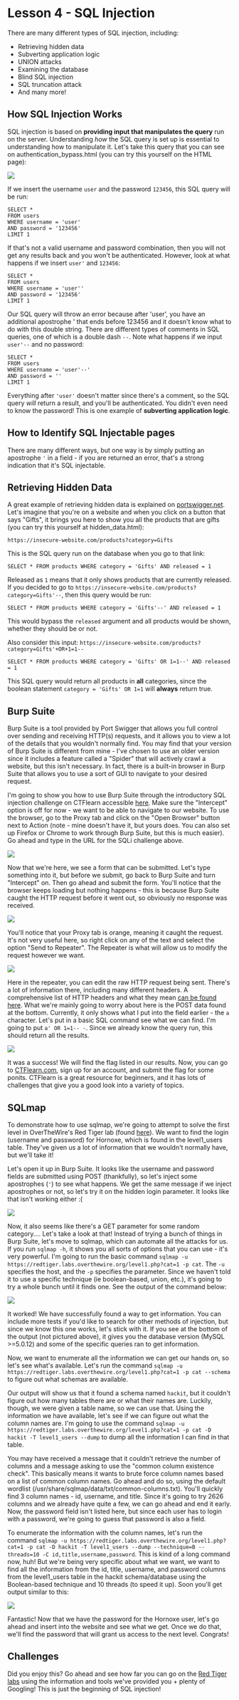 # Lesson 4 - SQL Injection
There are many different types of SQL injection, including:

* Retrieving hidden data
* Subverting application logic
* UNION attacks
* Examining the database
* Blind SQL injection
* SQL truncation attack
* And many more!

## How SQL Injection Works
SQL injection is based on **providing input that manipulates the query** run on the server. Understanding *how* the SQL query is set up is essential to understanding how to manipulate it. Let's take this query that you can see on authentication_bypass.html (you can try this yourself on the HTML page):

<img src="sql1.png">

If we insert the username `user` and the password `123456`, this SQL query will be run:

```
SELECT * 
FROM users 
WHERE username = 'user'
AND password = '123456'
LIMIT 1     
```

If that's not a valid username and password combination, then you will not get any results back and you won't be authenticated. However, look at what happens if we insert `user'` and `123456`:

```
SELECT * 
FROM users 
WHERE username = 'user''
AND password = '123456'
LIMIT 1     
```

Our SQL query will throw an error because after 'user', you have an additional apostrophe ' that ends before 123456 and it doesn't know what to do with this double string. There are different types of comments in SQL queries, one of which is a double dash `--`. Note what happens if we input `user'--` and no password:

```
SELECT * 
FROM users 
WHERE username = 'user'--'
AND password = ''
LIMIT 1     
```

Everything after `'user'` doesn't matter since there's a comment, so the SQL query *will* return a result, and you'll be authenticated. You didn't even need to know the password! This is one example of **subverting application logic**.

## How to Identify SQL Injectable pages
There are many different ways, but one way is by simply putting an apostrophe `'` in a field - if you are returned an error, that's a strong indication that it's SQL injectable. 

## Retrieving Hidden Data
A great example of retrieving hidden data is explained on [portswigger.net](https://portswigger.net/web-security/sql-injection). Let's imagine that you're on a website and when you click on a button that says "Gifts", it brings you here to show you all the products that are gifts (you can try this yourself at hidden_data.html):

```
https://insecure-website.com/products?category=Gifts
```

This is the SQL query run on the database when you go to that link:

```
SELECT * FROM products WHERE category = 'Gifts' AND released = 1
```

Released as `1` means that it only shows products that are currently released. If you decided to go to `https://insecure-website.com/products?category=Gifts'--`, then this query would be run:

```
SELECT * FROM products WHERE category = 'Gifts'--' AND released = 1
```

This would bypass the `released` argument and all products would be shown, whether they should be or not.

Also consider this input: `https://insecure-website.com/products?category=Gifts'+OR+1=1--`

```
SELECT * FROM products WHERE category = 'Gifts' OR 1=1--' AND released = 1
```

This SQL query would return all products in **all** categories, since the boolean statement `category = 'Gifts' OR 1=1` will **always** return true.

## Burp Suite
Burp Suite is a tool provided by Port Swigger that allows you full control over sending and receiving HTTP(s) requests, and it allows you to view a lot of the details that you wouldn't normally find. You may find that your version of Burp Suite is different from mine - I've chosen to use an older version since it includes a feature called a "Spider" that will actively crawl a website, but this isn't necessary. In fact, there is a built-in browser in Burp Suite that allows you to use a sort of GUI to navigate to your desired request. 

I'm going to show you how to use Burp Suite through the introductory SQL injection challenge on CTFlearn accessible [here](https://web.ctflearn.com/web4/). Make sure the "Intercept" option is off for now - we want to be able to navigate to our website. To use the browser, go to the Proxy tab and click on the "Open Browser" button next to Action (note - mine doesn't have it, but yours does. You can also set up Firefox or Chrome to work through Burp Suite, but this is much easier). Go ahead and type in the URL for the SQLi challenge above. 

<img src="burpsuite.png">

Now that we're here, we see a form that can be submitted. Let's type something into it, but before we submit, go back to Burp Suite and turn "Intercept" on. Then go ahead and submit the form. You'll notice that the browser keeps loading but nothing happens - this is because Burp Suite caught the HTTP request before it went out, so obviously no response was received.

<img src="burpsuite2.png">

You'll notice that your Proxy tab is orange, meaning it caught the request. It's not very useful here, so right click on any of the text and select the option "Send to Repeater". The Repeater is what will allow us to modify the request however we want. 

<img src="burpsuite3.png">

Here in the repeater, you can edit the raw HTTP request being sent. There's a lot of information there, including many different headers. A comprehensive list of HTTP headers and what they mean [can be found here](https://developer.mozilla.org/en-US/docs/Web/HTTP/Headers). What we're mainly going to worry about here is the POST data found at the bottom. Currently, it only shows what I put into the field earlier - the `a` character. Let's put in a basic SQL command see what we can find. I'm going to put `a' OR 1=1-- -`. Since we already know the query run, this should return all the results. 

<img src="burpsuite4.png">

It was a success! We will find the flag listed in our results. Now, you can go to [CTFlearn.com](https://ctflearn.com/challenge/88), sign up for an account, and submit the flag for some ponits. CTFlearn is a great resource for beginners, and it has lots of challenges that give you a good look into a variety of topics. 

## SQLmap
To demonstrate how to use sqlmap, we're going to attempt to solve the first level in OverTheWire's Red Tiger lab (found [here](https://redtiger.labs.overthewire.org/level1.php)). We want to find the login (username and password) for Hornoxe, which is found in the level1_users table. They've given us a lot of information that we wouldn't normally have, but we'll take it!

Let's open it up in Burp Suite. It looks like the username and password fields are submitted using POST (thankfully), so let's inject some apostrophes (`'`) to see what happens. We get the same message if we inject apostrophes or not, so let's try it on the hidden login parameter. It looks like that isn't working either :(

<img src="sql2.png">

Now, it also seems like there's a GET parameter for some random category.... Let's take a look at that! Instead of trying a bunch of things in Burp Suite, let's move to sqlmap, which can automate all the attacks for us. If you run `sqlmap -h`, it shows you all sorts of options that you can use - it's very powerful. I'm going to run the basic command `sqlmap -u https://redtiger.labs.overthewire.org/level1.php?cat=1 -p cat`. The `-u` specifies the host, and the `-p` specifies the parameter. Since we haven't told it to use a specific technique (ie boolean-based, union, etc.), it's going to try a whole bunch until it finds one. See the output of the command below:

<img src="sql3.png">

It worked! We have successfully found a way to get information. You can include more tests if you'd like to search for other methods of injection, but since we know this one works, let's stick with it. If you see at the bottom of the output (not pictured above), it gives you the database version (MySQL >=5.0.12) and some of the specific queries ran to get information. 

Now, we want to enumerate all the information we can get our hands on, so let's see what's available. Let's run the command `sqlmap -u https://redtiger.labs.overthewire.org/level1.php?cat=1 -p cat --schema` to figure out what schemas are available. 

Our output will show us that it found a schema named `hackit`, but it couldn't figure out how many tables there are or what their names are. Luckily, though, we were given a table name, so we can use that. Using the information we have available, let's see if we can figure out what the column names are. I'm going to use the command `sqlmap -u https://redtiger.labs.overthewire.org/level1.php?cat=1 -p cat -D hackit -T level1_users --dump` to dump all the information I can find in that table. 

You may have received a message that it couldn't retrieve the number of columns and a message asking to use the "common column existence check". This basically means it wants to brute force column names based on a list of common column names. Go ahead and do so, using the default wordlist (/usr/share/sqlmap/data/txt/common-columns.txt). You'll quickly find 3 column names - id, username, and title. Since it's going to try 2626 columns and we already have quite a few, we can go ahead and end it early. Now, the password field isn't listed here, but since each user has to login with a password, we're going to guess that password is also a field. 

To enumerate the information with the column names, let's run the command `sqlmap -u https://redtiger.labs.overthewire.org/level1.php?cat=1 -p cat -D hackit -T level1_users --dump --technique=B --threads=10 -C id,title,username,password`. This is kind of a long command now, huh! But we're being very specific about what we want, we want to find all the information from the id, title, username, and password columns from the level1_users table in the hackit schema/database using the Boolean-based technique and 10 threads (to speed it up). Soon you'll get output similar to this:

<img src="sql4.png">

Fantastic! Now that we have the password for the Hornoxe user, let's go ahead and insert into the website and see what we get. Once we do that, we'll find the password that will grant us access to the next level. Congrats!

## Challenges
Did you enjoy this? Go ahead and see how far you can go on the [Red Tiger labs](https://redtiger.labs.overthewire.org) using the information and tools we've provided you + plenty of Googling! This is just the beginning of SQL injection!